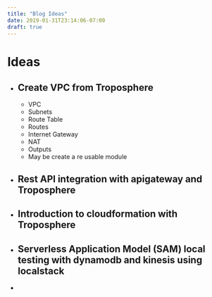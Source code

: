 ```yaml
---
title: "Blog Ideas"
date: 2019-01-31T23:14:06-07:00
draft: true
---
```


# Ideas



- ## Create VPC from Troposphere

  - VPC
  - Subnets
  - Route Table
  - Routes
  - Internet Gateway
  - NAT
  - Outputs
  - May be create a re usable module

- ## Rest API integration with apigateway and Troposphere

- ## Introduction to cloudformation with Troposphere

- ## Serverless Application Model (SAM) local testing with dynamodb and kinesis using localstack

- 